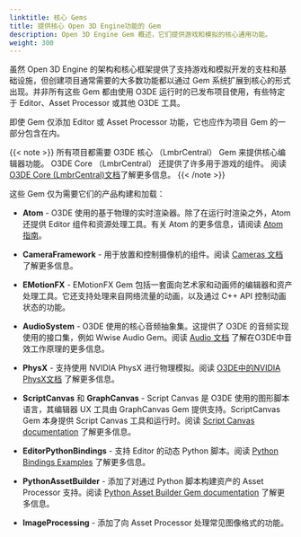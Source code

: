 ```yaml
---
linktitle: 核心 Gems
title: 提供核心 Open 3D Engine功能的 Gem
description: Open 3D Engine Gem 概述，它们提供游戏和模拟的核心通用功能。
weight: 300
---
```


虽然 Open 3D Engine 的架构和核心框架提供了支持游戏和模拟开发的支柱和基础设施，但创建项目通常需要的大多数功能都以通过 Gem 系统扩展到核心的形式出现。并非所有这些 Gem 都由使用 O3DE 运行时的已发布项目使用，有些特定于 Editor、Asset Processor 或其他 O3DE 工具。

即使 Gem 仅添加 Editor 或 Asset Processor 功能，它也应作为项目 Gem 的一部分包含在内。

{{< note >}}
所有项目都需要 O3DE 核心 （LmbrCentral） Gem 来提供核心编辑器功能。 O3DE Core （LmbrCentral） 还提供了许多用于游戏的组件。 阅读 [O3DE Core (LmbrCentral)文档](../reference/o3de-core)了解更多信息。
{{< /note >}}

这些 Gem 仅为需要它们的产品构建和加载：

* **Atom** - O3DE 使用的基于物理的实时渲染器。除了在运行时渲染之外，Atom 还提供 Editor 组件和资源处理工具。有关 Atom 的更多信息，请阅读 [Atom 指南](/docs/atom-guide)。

* **CameraFramework** - 用于放置和控制摄像机的组件。阅读 [Cameras 文档](/docs/user-guide/components/reference/camera/camera) 了解更多信息。

* **EMotionFX** - EMotionFX Gem 包括一套面向艺术家和动画师的编辑器和资产处理工具。它还支持处理来自网络流量的动画，以及通过 C++ API 控制动画状态的功能。

* **AudioSystem** - O3DE 使用的核心音频抽象集。这提供了 O3DE 的音频实现使用的接口集，例如 Wwise Audio Gem。阅读 [Audio 文档](/docs/user-guide/interactivity/audio/) 了解在O3DE中音效工作原理的更多信息。

* **PhysX** - 支持使用 NVIDIA PhysX 进行物理模拟。阅读 [O3DE中的NVIDIA PhysX文档](/docs/user-guide/interactivity/physics/nvidia-physx/) 了解更多信息。

* **ScriptCanvas** 和 **GraphCanvas** - Script Canvas 是 O3DE 使用的图形脚本语言，其编辑器 UX 工具由 GraphCanvas Gem 提供支持。ScriptCanvas Gem 本身提供 Script Canvas 工具和运行时。阅读 [Script Canvas documentation](/docs/user-guide/scripting/script-canvas/)  了解更多信息。

* **EditorPythonBindings** - 支持 Editor 的动态 Python 脚本。阅读 [Python Bindings Examples](/docs/user-guide/editor/editor-automation/#python-editor-bindings-gem-examples)  了解更多信息。

* **PythonAssetBuilder** - 添加了对通过 Python 脚本构建资产的 Asset Processor 支持。阅读 [Python Asset Builder Gem documentation](/docs/user-guide/assets/builder/)  了解更多信息。

* **ImageProcessing** - 添加了向 Asset Processor 处理常见图像格式的功能。
